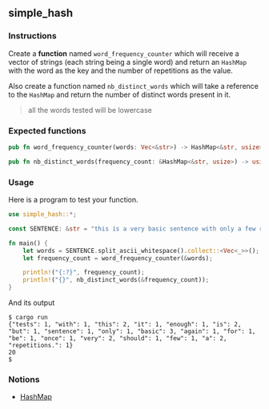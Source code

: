 ## simple_hash

### Instructions

Create a **function** named `word_frequency_counter` which will receive a vector of strings (each string being a single word) and return an `HashMap` with the word as the key and the number of repetitions as the value.

Also create a function named `nb_distinct_words` which will take a reference to the `HashMap` and return the number of distinct words present in it.

> all the words tested will be lowercase

### Expected functions

```rust
pub fn word_frequency_counter(words: Vec<&str>) -> HashMap<&str, usize> {}

pub fn nb_distinct_words(frequency_count: &HashMap<&str, usize>) -> usize {}
```

### Usage

Here is a program to test your function.

```rust
use simple_hash::*;

const SENTENCE: &str = "this is a very basic sentence with only a few repetitions. once again this is very basic but it should be enough for basic tests";

fn main() {
    let words = SENTENCE.split_ascii_whitespace().collect::<Vec<_>>();
    let frequency_count = word_frequency_counter(&words);

    println!("{:?}", frequency_count);
    println!("{}", nb_distinct_words(&frequency_count));
}
```

And its output

```console
$ cargo run
{"tests": 1, "with": 1, "this": 2, "it": 1, "enough": 1, "is": 2, "but": 1, "sentence": 1, "only": 1, "basic": 3, "again": 1, "for": 1, "be": 1, "once": 1, "very": 2, "should": 1, "few": 1, "a": 2, "repetitions.": 1}
20
$
```

### Notions

- [HashMap](https://doc.rust-lang.org/rust-by-example/std/hash.html)
